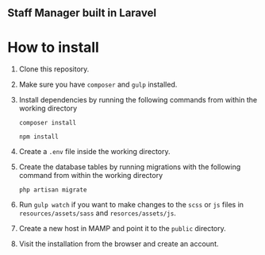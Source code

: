 ## Staff Manager built in Laravel

# How to install

1. Clone this repository.

2. Make sure you have `composer` and `gulp` installed.

3. Install dependencies by running the following commands from within the working directory

	```
	composer install
	```

	```
	npm install
	```

4. Create a `.env` file inside the working directory.

5. Create the database tables by running migrations with the following command from within the working directory

	```
	php artisan migrate
	```

5. Run `gulp watch` if you want to make changes to the `scss` or `js` files in `resources/assets/sass` and `resorces/assets/js`.

6. Create a new host in MAMP and point it to the `public` directory.

7. Visit the installation from the browser and create an account.